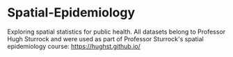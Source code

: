 # Spatial-Epidemiology
Exploring spatial statistics for public health. All datasets belong to Professor Hugh Sturrock and were used as part of Professor Sturrock's spatial epidemiology course: https://hughst.github.io/
